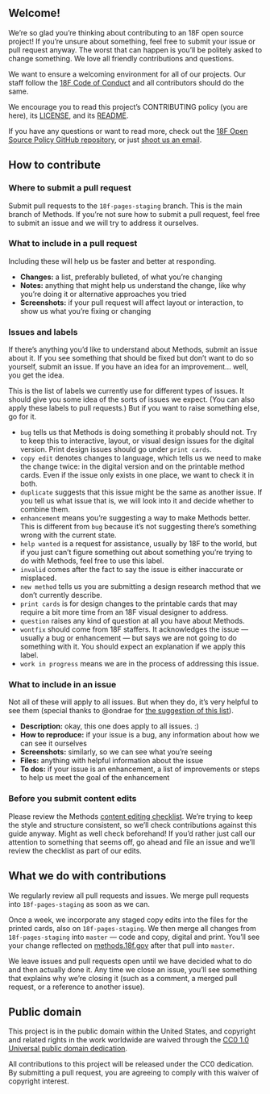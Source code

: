 ## Welcome!

We’re so glad you’re thinking about contributing to an 18F open source project! If you’re unsure about something, feel free to submit your issue or pull request anyway. The worst that can happen is you’ll be politely asked to change something. We love all friendly contributions and questions.

We want to ensure a welcoming environment for all of our projects. Our staff follow the [18F Code of Conduct](https://github.com/18F/code-of-conduct/blob/master/code-of-conduct.md) and all contributors should do the same.

We encourage you to read this project’s CONTRIBUTING policy (you are here), its [LICENSE](LICENSE.md), and its [README](README.md).

If you have any questions or want to read more, check out the [18F Open Source Policy GitHub repository]( https://github.com/18f/open-source-policy), or just [shoot us an email](mailto:18f@gsa.gov).

## How to contribute

### Where to submit a pull request

Submit pull requests to the `18f-pages-staging` branch. This is the main branch of Methods. If you’re not sure how to submit a pull request, feel free to submit an issue and we will try to address it ourselves.

### What to include in a pull request

Including these will help us be faster and better at responding.

- **Changes:** a list, preferably bulleted, of what you’re changing
- **Notes:** anything that might help us understand the change, like why you’re doing it or alternative approaches you tried
- **Screenshots:** if your pull request will affect layout or interaction, to show us what you’re fixing or changing

### Issues and labels

If there’s anything you’d like to understand about Methods, submit an issue about it. If you see something that should be fixed but don’t want to do so yourself, submit an issue. If you have an idea for an improvement... well, you get the idea.

This is the list of labels we currently use for different types of issues. It should give you some idea of the sorts of issues we expect. (You can also apply these labels to pull requests.) But if you want to raise something else, go for it.

- `bug` tells us that Methods is doing something it probably should not. Try to keep this to interactive, layout, or visual design issues for the digital version. Print design issues should go under `print cards`.
- `copy edit` denotes changes to language, which tells us we need to make the change twice: in the digital version and on the printable method cards. Even if the issue only exists in one place, we want to check it in both.
- `duplicate` suggests that this issue might be the same as another issue. If you tell us what issue that is, we will look into it and decide whether to combine them.
- `enhancement` means you’re suggesting a way to make Methods better. This is different from `bug` because it’s not suggesting there’s something wrong with the current state.
- `help wanted` is a request for assistance, usually by 18F to the world, but if you just can’t figure something out about something you’re trying to do with Methods, feel free to use this label.
- `invalid` comes after the fact to say the issue is either inaccurate or misplaced.
- `new method` tells us you are submitting a design research method that we don’t currently describe.
- `print cards` is for design changes to the printable cards that may require a bit more time from an 18F visual designer to address.
- `question` raises any kind of question at all you have about Methods.
- `wontfix` should come from 18F staffers. It acknowledges the issue — usually a bug or enhancement — but says we are not going to do something with it. You should expect an explanation if we apply this label.
- `work in progress` means we are in the process of addressing this issue.

### What to include in an issue

Not all of these will apply to all issues. But when they do, it’s very helpful to see them (special thanks to @ondrae for [the suggestion of this list](https://github.com/18F/open-source-guide/issues/15#issuecomment-129552978)).

- **Description:** okay, this one does apply to all issues. :)
- **How to reproduce:** if your issue is a bug, any information about how we can see it ourselves
- **Screenshots:** similarly, so we can see what you’re seeing
- **Files:** anything with helpful information about the issue
- **To dos:** if your issue is an enhancement, a list of improvements or steps to help us meet the goal of the enhancement


### Before you submit content edits

Please review the Methods [content editing checklist](https://github.com/18F/methods/wiki/content-editing-checklist). We’re trying to keep the style and structure consistent, so we’ll check contributions against this guide anyway. Might as well check beforehand! If you’d rather just call our attention to something that seems off, go ahead and file an issue and we’ll review the checklist as part of our edits.

## What we do with contributions

We regularly review all pull requests and issues.  We merge pull requests into `18f-pages-staging` as soon as we can.

Once a week, we incorporate any staged copy edits into the files for the printed cards, also on `18f-pages-staging`. We then merge all changes from `18f-pages-staging` into `master` — code and copy, digital and print. You’ll see your change reflected on [methods.18f.gov](https://methods.18f.gov/) after that pull into `master`.

We leave issues and pull requests open until we have decided what to do and then actually done it. Any time we close an issue, you’ll see something that explains why we’re closing it (such as a comment, a merged pull request, or a reference to another issue).

## Public domain

This project is in the public domain within the United States, and copyright and related rights in the work worldwide are waived through the [CC0 1.0 Universal public domain dedication](https://creativecommons.org/publicdomain/zero/1.0/).

All contributions to this project will be released under the CC0 dedication. By submitting a pull request, you are agreeing to comply with this waiver of copyright interest.
